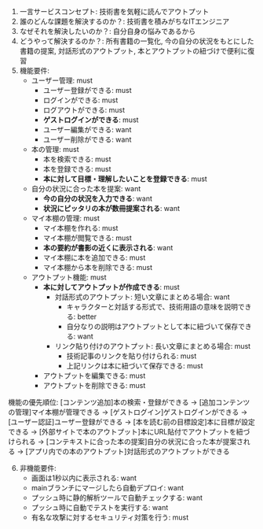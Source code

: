 1. 一言サービスコンセプト: 技術書を気軽に読んでアウトプット
2. 誰のどんな課題を解決するのか？: 技術書を積みがちなITエンジニア
3. なぜそれを解決したいのか？: 自分自身の悩みであるから
4. どうやって解決するのか？: 所有書籍の一覧化, 今の自分の状況をもとにした書籍の提案, 対話形式のアウトプット, 本とアウトプットの紐づけで便利に復習
5. 機能要件:
    - ユーザー管理: must
        - ユーザー登録ができる: must
        - ログインができる: must
        - ログアウトができる: must
        - **ゲストログインができる**: must
        - ユーザー編集ができる: want
        - ユーザー削除ができる: want
    - 本の管理: must
        - 本を検索できる: must
        - 本を登録できる: must
        - **本に対して目標・理解したいことを登録できる**: must
    - 自分の状況に合った本を提案: want
        - **今の自分の状況を入力できる**: want
        - **状況にピッタリの本が数冊提案される**: want
    - マイ本棚の管理: must
        - マイ本棚を作れる: must
        - マイ本棚が閲覧できる: must
        - **本の要約が書影の近くに表示される**: want
        - マイ本棚に本を追加できる: must
        - マイ本棚から本を削除できる: must
    - アウトプット機能: must
        - **本に対してアウトプットが作成できる**: must
            - 対話形式のアウトプット: 短い文章にまとめる場合: want
                - キャラクターと対話する形式で、技術用語の意味を説明できる: better
                - 自分なりの説明はアウトプットとして本に紐づいて保存できる: want
            - リンク貼り付けのアウトプット: 長い文章にまとめる場合: must
                - 技術記事のリンクを貼り付けられる: must
                - 上記リンクは本に紐づいて保存できる: must
        - アウトプットを編集できる: must
        - アウトプットを削除できる: must

機能の優先順位: [コンテンツ追加]本の検索・登録ができる → [追加コンテンツの管理]マイ本棚が管理できる → [ゲストログイン]ゲストログインができる → [ユーザー認証]ユーザー登録ができる → [本を読む前の目標設定]本に目標が設定できる → [外部サイトで本のアウトプット]本にURL貼付でアウトプットを紐づけられる → [コンテキストに合った本の提案]自分の状況に合った本が提案される → [アプリ内での本のアウトプット]対話形式のアウトプットができる

6. 非機能要件:
    - 画面は1秒以内に表示される: want
    - mainブランチにマージしたら自動デプロイ: want
    - プッシュ時に静的解析ツールで自動チェックする: want
    - プッシュ時に自動でテストを実行する: want
    - 有名な攻撃に対するセキュリティ対策を行う: must

